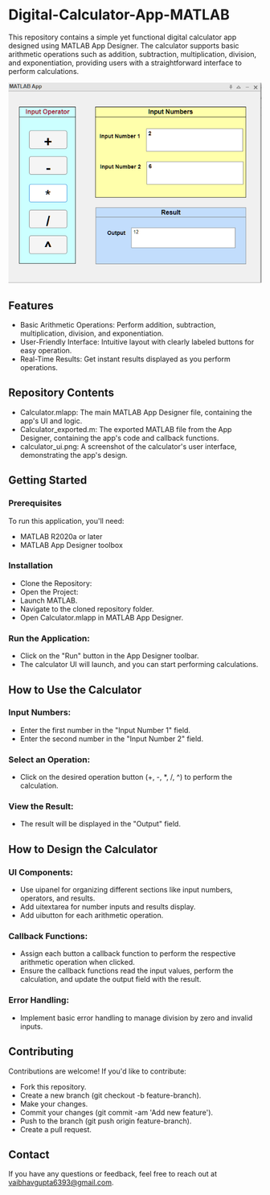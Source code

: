# Digital-Calculator-App-MATLAB
This repository contains a simple yet functional digital calculator app designed using MATLAB App Designer. The calculator supports basic arithmetic operations such as addition, subtraction, multiplication, division, and exponentiation, providing users with a straightforward interface to perform calculations.

![Calculator](/Calculator_ui.png)

## Features
- Basic Arithmetic Operations: Perform addition, subtraction, multiplication, division, and exponentiation.
- User-Friendly Interface: Intuitive layout with clearly labeled buttons for easy operation.
- Real-Time Results: Get instant results displayed as you perform operations.

## Repository Contents
- Calculator.mlapp: The main MATLAB App Designer file, containing the app's UI and logic.
- Calculator_exported.m: The exported MATLAB file from the App Designer, containing the app's code and callback functions.
- calculator_ui.png: A screenshot of the calculator's user interface, demonstrating the app's design.

## Getting Started
### Prerequisites
To run this application, you'll need:

- MATLAB R2020a or later
- MATLAB App Designer toolbox

### Installation
- Clone the Repository:
- Open the Project:
- Launch MATLAB.
- Navigate to the cloned repository folder.
- Open Calculator.mlapp in MATLAB App Designer.

### Run the Application:
- Click on the "Run" button in the App Designer toolbar.
- The calculator UI will launch, and you can start performing calculations.

## How to Use the Calculator
### Input Numbers:

- Enter the first number in the "Input Number 1" field.
- Enter the second number in the "Input Number 2" field.
### Select an Operation:

- Click on the desired operation button (+, -, *, /, ^) to perform the calculation.
### View the Result:

- The result will be displayed in the "Output" field.

## How to Design the Calculator
### UI Components:
- Use uipanel for organizing different sections like input numbers, operators, and results.
- Add uitextarea for number inputs and results display.
- Add uibutton for each arithmetic operation.

### Callback Functions:
- Assign each button a callback function to perform the respective arithmetic operation when clicked.
- Ensure the callback functions read the input values, perform the calculation, and update the output field with the result.
  
### Error Handling:
- Implement basic error handling to manage division by zero and invalid inputs.

## Contributing
Contributions are welcome! If you'd like to contribute:

- Fork this repository.
- Create a new branch (git checkout -b feature-branch).
- Make your changes.
- Commit your changes (git commit -am 'Add new feature').
- Push to the branch (git push origin feature-branch).
- Create a pull request.

## Contact
If you have any questions or feedback, feel free to reach out at vaibhavgupta6393@gmail.com.
